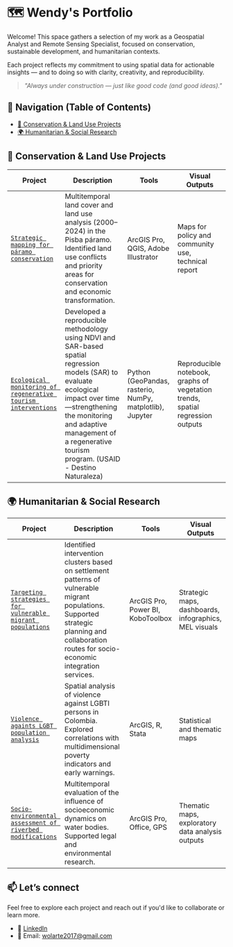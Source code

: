# 🗺️ Wendy's Portfolio



Welcome! This space gathers a selection of my work as a Geospatial Analyst and Remote Sensing Specialist, focused on conservation, sustainable development, and humanitarian contexts.

Each project reflects my commitment to using spatial data for actionable insights — and to doing so with clarity, creativity, and reproducibility.

> _"Always under construction — just like good code (and good ideas)."_


## 🧭 Navigation (Table of Contents)

- [🌱 Conservation & Land Use Projects](#conservation-and-land-use-projects)
- [🌍 Humanitarian & Social Research]([#humanitarian-and-social-research](https://github.com/WennOlarteE/portfolio/blob/main/README.md#-humanitarian--social-research:~:text=spatial%20regression%20outputs-,%F0%9F%8C%8D%20Humanitarian%20%26%20Social%20Research,-Project))

## 🌱 Conservation & Land Use Projects

| Project | Description | Tools | Visual Outputs |
|--------|-------------|-------|----------------|
| [`Strategic mapping for páramo conservation`](./guardianas-paramo) | Multitemporal land cover and land use analysis (2000–2024) in the Pisba páramo. Identified land use conflicts and priority areas for conservation and economic transformation. | ArcGIS Pro, QGIS, Adobe Illustrator | Maps for policy and community use, technical report |
| [`Ecological monitoring of regenerative tourism interventions`](./ndvi-sar-modeling) | Developed a reproducible methodology using NDVI and SAR-based spatial regression models (SAR) to evaluate ecological impact over time—strengthening the monitoring and adaptive management of a regenerative tourism program. (USAID - Destino Naturaleza) | Python (GeoPandas, rasterio, NumPy, matplotlib), Jupyter | Reproducible notebook, graphs of vegetation trends, spatial regression outputs |

## 🌍 Humanitarian & Social Research

| Project | Description | Tools | Visual Outputs |
|--------|-------------|-------|----------------|
| [`Targeting strategies for vulnerable migrant populations`](./migrant-cluster-analysis) | Identified intervention clusters based on settlement patterns of vulnerable migrant populations. Supported strategic planning and collaboration routes for socio-economic integration services. | ArcGIS Pro, Power BI, KoboToolbox | Strategic maps, dashboards, infographics, MEL visuals |
| [`Violence againts LGBT population analysis`](./violence-lgbti-analysis) | Spatial analysis of violence against LGBTI persons in Colombia. Explored correlations with multidimensional poverty indicators and early warnings. | ArcGIS, R, Stata | Statistical and thematic maps |
| [`Socio-environmental assessment of riverbed modifications`](./violence-lgbti-analysis) | Multitemporal evaluation of the influence of socioeconomic dynamics on water bodies. Supported legal and environmental research.| ArcGIS Pro, Office, GPS | Thematic maps, exploratory data analysis outputs |



## 📫 Let’s connect

Feel free to explore each project and reach out if you'd like to collaborate or learn more.

- 📍 [LinkedIn](https://www.linkedin.com/in/wendyolarte)
- 📧 Email: [wolarte2017@gmail.com](mailto:wolarte2017@gmail.com)
